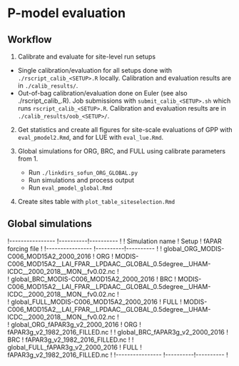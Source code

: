 # P-model evaluation

## Workflow

1. Calibrate and evaluate for site-level run setups
  - Single calibration/evaluation for all setups done with `./rscript_calib_<SETUP>.R` locally. Calibration and evaluation results are in `./calib_results/`.
  - Out-of-bag calibration/evaluation done on Euler (see also ./rscript_calib_<SETUP>.R). Job submissions with `submit_calib_<SETUP>.sh` which runs `rscript_calib_<SETUP>.R`. Calibration and evaluation results are in `./calib_results/oob_<SETUP>/`.

2. Get statistics and create all figures for site-scale evaluations of GPP with `eval_pmodel2.Rmd`, and for LUE with `eval_lue.Rmd`.

3. Global simulations for ORG, BRC, and FULL using calibrate parameters from 1.
	- Run `./linkdirs_sofun_ORG_GLOBAL.py`
	- Run simulations and process output
	- Run `eval_pmodel_global.Rmd`
	
4. Create sites table with `plot_table_siteselection.Rmd`

	
## Global simulations	

!----------------                          !----------!----------                                                                                    !
! Simulation name                          ! Setup    ! fAPAR forcing file                                                                           !
!----------------                          !----------!----------                                                                                    !
! global_ORG_MODIS-C006_MOD15A2_2000_2016  ! ORG      ! MODIS-C006_MOD15A2__LAI_FPAR__LPDAAC__GLOBAL_0.5degree__UHAM-ICDC__2000_2018__MON__fv0.02.nc !        
! global_BRC_MODIS-C006_MOD15A2_2000_2016  ! BRC      ! MODIS-C006_MOD15A2__LAI_FPAR__LPDAAC__GLOBAL_0.5degree__UHAM-ICDC__2000_2018__MON__fv0.02.nc !        
! global_FULL_MODIS-C006_MOD15A2_2000_2016 ! FULL     ! MODIS-C006_MOD15A2__LAI_FPAR__LPDAAC__GLOBAL_0.5degree__UHAM-ICDC__2000_2018__MON__fv0.02.nc !         
! global_ORG_fAPAR3g_v2_2000_2016          ! ORG      ! fAPAR3g_v2_1982_2016_FILLED.nc                                                               !
! global_BRC_fAPAR3g_v2_2000_2016          ! BRC      ! fAPAR3g_v2_1982_2016_FILLED.nc                                                               !
! global_FULL_fAPAR3g_v2_2000_2016         ! FULL     ! fAPAR3g_v2_1982_2016_FILLED.nc                                                               !
!----------------                          !----------!----------                                                                                    !     
